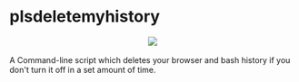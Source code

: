 # plsdeletemyhistory
<center><img src="https://txt-dynamic.static.1001fonts.net/txt/dHRmLjcyLjAwMDAwMC5jR3h6SUdSbGJHVjBaU0J0ZVNCb2FYTjBiM0o1LjAAAAAA/eastwood.regular.png"></img></center>
<br>
A Command-line script which deletes your browser and bash history if you don't turn it off in a set amount of time.
